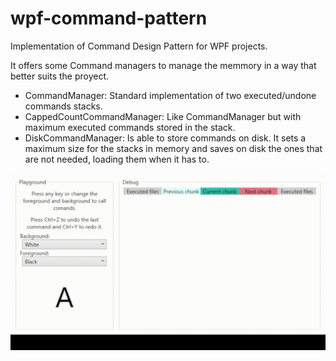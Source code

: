 # wpf-command-pattern

Implementation of Command Design Pattern for WPF projects.

It offers some Command managers to manage the memmory in a way that better suits the proyect. 
* CommandManager: Standard implementation of two executed/undone commands stacks.
* CappedCountCommandManager: Like CommandManager but with maximum executed commands stored in the stack.
* DiskCommandManager: Is able to store commands on disk. It sets a maximum size for the stacks in memory and saves on disk the ones that are not needed, loading them when it has to.

![Demo image](Others/Demo.gif)
